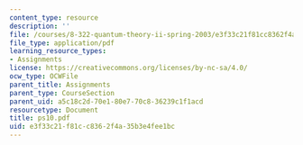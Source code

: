 ```yaml
---
content_type: resource
description: ''
file: /courses/8-322-quantum-theory-ii-spring-2003/e3f33c21f81cc8362f4a35b3e4fee1bc_ps10.pdf
file_type: application/pdf
learning_resource_types:
- Assignments
license: https://creativecommons.org/licenses/by-nc-sa/4.0/
ocw_type: OCWFile
parent_title: Assignments
parent_type: CourseSection
parent_uid: a5c18c2d-70e1-80e7-70c8-36239c1f1acd
resourcetype: Document
title: ps10.pdf
uid: e3f33c21-f81c-c836-2f4a-35b3e4fee1bc
---
```

